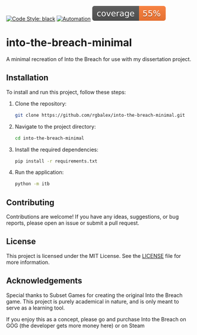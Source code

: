 [![Code Style: black](https://img.shields.io/badge/code%20style-black-000000.svg)](https://github.com/psf/black)
[![Automation](https://github.com/rgbalex/into-the-breach-minimal/actions/workflows/python-app.yml/badge.svg?branch=main&event=push)](https://github.com/rgbalex/into-the-breach-minimal/actions/workflows/python-app.yml)
[![Coverage](coverage.svg)](https://github.com/rgbalex/into-the-breach-minimal/actions)

# into-the-breach-minimal
A minimal recreation of Into the Breach for use with my dissertation project. 

## Installation
To install and run this project, follow these steps:

1. Clone the repository:
    ```bash
    git clone https://github.com/rgbalex/into-the-breach-minimal.git
    ```

2. Navigate to the project directory:
    ```bash
    cd into-the-breach-minimal
    ```

3. Install the required dependencies:
    ```bash
    pip install -r requirements.txt
    ```

4. Run the application:
    ```bash
    python -m itb
    ```

<!-- ## Usage -->
<!-- Once the application is running, you can access it by opening your web browser and navigating to `http://localhost:5000`. From there, you can interact with the minimal recreation of Into the Breach. -->

## Contributing
Contributions are welcome! If you have any ideas, suggestions, or bug reports, please open an issue or submit a pull request.

## License
This project is licensed under the MIT License. See the [LICENSE](LICENSE) file for more information.

## Acknowledgements
Special thanks to Subset Games for creating the original Into the Breach game.
This project is purely academical in nature, and is only meant to serve as a learning tool.

If you enjoy this as a concept, please go and purchase Into the Breach on GOG (the developer gets more money here) or on Steam
